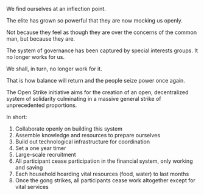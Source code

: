 We find ourselves at an inflection point.

The elite has grown so powerful that they are now mocking us openly.

Not because they feel as though they are over the concerns of the common man, but because they are.


The system of governance has been captured by special interests groups.
It no longer works for us.

We shall, in turn, no longer work for it.

That is how balance will return and the people seize power once again.


The Open Strike initiative aims for the creation of an open, decentralized system of solidarity culminating in a massive general strike of unprecedented proportions.

In short:
1. Collaborate openly on building this system
2. Assemble knowledge and resources to prepare ourselves
3. Build out technological infrastructure for coordination
4. Set a one year timer
5. Large-scale recruitment
6. All participant cease participation in the financial system, only working and saving
7. Each household hoarding vital resources (food, water) to last months
8. Once the gong strikes, all participants cease work altogether except for vital services
